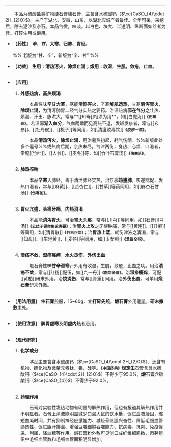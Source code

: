 ---

&emsp;&emsp;本品为硫酸盐类矿物~~硬~~石膏族石膏，主含含水硫酸钙（$\ce{CaSO_{4}\cdot 2H_{2}O}$）。主产于湖北、安徽、山东，以湖北应城产者最佳。全年可采，采挖后，除去泥沙及杂石。本品气微，味淡。以白色、块大、半透明、纵断面如丝者为佳。打碎生用或煅用。

- 【**药性**】
	<dfn>**辛**、**甘**</dfn>，**大寒**。**归肺**、**胃经**。<br></br>
%% 老版为“甘、辛”，新版为“辛、甘” %%

- 【**功效**】
	**生用：清热泻火**，**除烦止渴；煅用：收湿**，**生肌**，**敛疮**，**止血**。<br></br>


- 【**应用**】
	1. **外感热病**，**高热烦渴**
		
		&emsp;&emsp;本品性味**辛甘大寒**，寒能**清热泻火**，辛寒**解肌透热**，甘寒**清泻胃火**，**除烦止渴**，为清泻肺胃二经气分实热之要药。治温热病**邪在气分**之壮热、烦渴、汗出、脉洪大，常与**[[知母]]相须为用**，如[[白虎汤]]**`《伤寒论》`**。若温邪**渐入血分**，气血两燔而见高热不退，发斑发疹者，常与[[玄参]]、[[牡丹皮]]、[[栀子]]等同用，如[[清瘟败毒饮]]**`《疫疹一得》`**。
		
		&emsp;&emsp;本品**清热泻火**，**除烦止渴**，用治暑热初起，耗气伤阴<dfn>，</dfn>%%新版此处多个逗号%%或热病后期，余热未尽，气津两伤，身热、心烦、口渴者，常配[[竹叶]]、[[人参]]、[[麦冬]]等，如[[竹叶石膏汤]]**`《伤寒论》`**。<br></br>
	
	2. **肺热咳喘**
		
		&emsp;&emsp;本品**辛寒**入肺经，善于清泄肺经实热，治疗**邪热壅肺**，咳逆喘促<dfn>、</dfn>发热口渴者，常与[[麻黄]]、[[苦杏仁]]、[[甘草]]等药同用，如[[麻杏石甘汤]]**`《伤寒论》`**。<br></br>
	
	3. **胃火亢盛**，**头痛牙痛**，**内热消渴**
		
		&emsp;&emsp;本品能**清泻胃火**，可治**胃火头疼**，常与[[川芎]]等同用，如[[石膏川芎汤]]**`《云歧子保命集论类要》`**；治**胃火上攻**之牙龈肿痛，常与[[黄连]]、[[升麻]]等同用，如[[清胃散]]**`《外科正宗》`**；治**胃热上蒸**，耗伤津液之消渴，常与[[知母]]、[[生地黄]]、[[麦冬]]等同用，如[[玉女煎]]**`《景岳全书》`**。<br></br>
	
	4. **溃疡不敛**，**湿疹瘙痒**，**水火烫伤**，**外伤出血**
		
		&emsp;&emsp;煅石膏~~性味**甘辛涩寒**，~~外用有收湿，生肌，敛疮，止血之功。用治**溃疡不敛**，常与[[红粉]]配伍，如[[九一丹]]**`《医宗金鉴》`**。治**湿疹瘙痒**，可配[[黄柏]]研末外用。治**烧烫伤**，常与[[青黛]]同用。治**外伤出血**，可单用**煅石膏**研末外撒。<br></br>

- 【**用法用量**】
	**生石膏**煎服，15~60g，宜**打碎先煎**。**煅石膏**外用适量，**研末撒敷**患处。<br></br>

- 【**使用注意**】
	**脾胃虚寒**及**阴虚内热**者忌用。<br></br>

- 【**现代研究**】
	1. **化学成分**
		
		&emsp;&emsp;<dfn>本品</dfn>主要含含水硫酸钙（$\ce{CaSO_{4}\cdot 2H_{2}O}$）<dfn>，</dfn>还含有机物、硫化物及微量元素钛、铝、硅等。**`《中国药典》`**规定**生**石膏含含水硫酸钙（$\ce{CaSO_{4}\cdot 2H_{2}O}$）不得少于95.0%，**煅**石膏含硫酸钙（$\ce{CaSO_{4}}$）不得少于92.0%。<br></br>
	
	2. **药理作用**
		
		&emsp;&emsp;石膏对实验性发热动物有明显的解热作用，但也有报道其解热作用并不明显者。石膏上清液能明显减少口渴大鼠的饮水量，促进血液凝固，缩短血凝时间<dfn>，</dfn>并有抑制神经应激能力、减轻骨骼肌兴奋性、降低毛细血管通透性、促进胆汁排泄、增强巨噬细胞吞噬能力、抗病毒、抗炎、免疫促进、利尿、降血糖等作用。煅石膏粉外敷可见创口成纤维细胞数、肉芽组织中毛细血管数和毛细血管面积明显增加。
